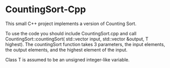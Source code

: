 CountingSort-Cpp
================

This small C++ project implements a version of Counting Sort.

To use the code you should include CountingSort.cpp and call CountingSort::countingSort( std::vector<T> input, std::vector<T> &output, T highest). The countingSort function takes 3 parameters, the input elements, the output elements, and the highest element of the input.

Class T is assumed to be an unsigned integer-like variable.

